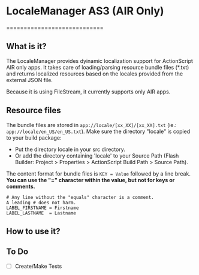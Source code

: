 # LocaleManager AS3 (AIR Only)
============================

## What is it? ##
The LocaleManager provides dyinamic localization support for ActionScript AIR only apps. It takes care of loading/parsing resource bundle files (*.txt) and returns localized resources based on the locales provided from the external JSON file.

Because it is using FileStream, it currently supports only AIR apps. 

## Resource files

The bundle files are stored in `app://locale/[xx_XX]/[xx_XX].txt`  (ie.: `app://locale/en_US/en_US.txt`). Make sure the directory "locale" is copied to your build package:

* Put the directory locale in your src directory.
* Or add the directory containing 'locale' to your Source Path (Flash Builder: Project > Properties > ActionScript Build Path > Source Path).

The content format for bundle files is `KEY = Value` followed by a line break. __You can use the "=" character within the value, but not for keys or comments.__

    # Any line without the "equals" character is a comment. 
    A leading # does not harm.
    LABEL_FIRSTNAME = Firstname
    LABEL_LASTNAME  = Lastname


## How to use it? ##

## To Do ##
- [ ] Create/Make Tests
